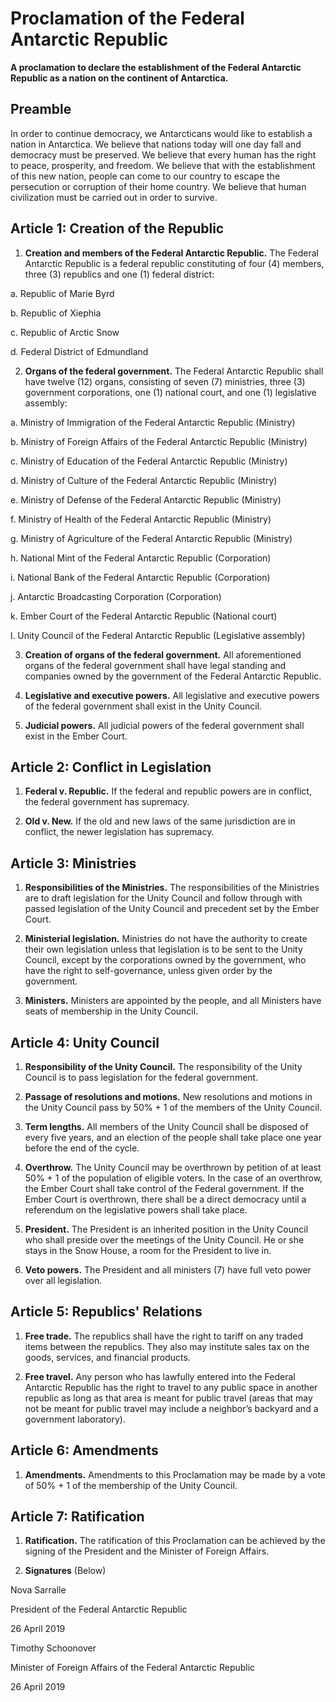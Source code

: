 # Proclamation of the Federal Antarctic Republic
**A proclamation to declare the establishment of the Federal Antarctic Republic as a nation on the continent of Antarctica.**

## Preamble
In order to continue democracy, we Antarcticans would like to establish a nation in Antarctica. We believe that nations today will one day fall and democracy must be preserved. We believe that every human has the right to peace, prosperity, and freedom. We believe that with the establishment of this new nation, people can come to our country to escape the persecution or corruption of their home country. We believe that human civilization must be carried out in order to survive.

## Article 1: Creation of the Republic
1. **Creation and members of the Federal Antarctic Republic.** The Federal Antarctic Republic is a federal republic constituting of four (4) members, three (3) republics and one (1) federal district:

  a. Republic of Marie Byrd

  b. Republic of Xiephia
 
  c. Republic of Arctic Snow
 
  d. Federal District of Edmundland
 
2. **Organs of the federal government.** The Federal Antarctic Republic shall have twelve (12) organs, consisting of seven (7) ministries, three (3) government corporations, one (1) national court, and one (1) legislative assembly:

  a. Ministry of Immigration of the Federal Antarctic Republic (Ministry)

  b. Ministry of Foreign Affairs of the Federal Antarctic Republic (Ministry)

  c. Ministry of Education of the Federal Antarctic Republic (Ministry)

  d. Ministry of Culture of the Federal Antarctic Republic (Ministry)

  e. Ministry of Defense of the Federal Antarctic Republic (Ministry)

  f. Ministry of Health of the Federal Antarctic Republic (Ministry)

  g. Ministry of Agriculture of the Federal Antarctic Republic (Ministry)

  h. National Mint of the Federal Antarctic Republic (Corporation)

  i. National Bank of the Federal Antarctic Republic (Corporation)

  j. Antarctic Broadcasting Corporation (Corporation)

  k. Ember Court of the Federal Antarctic Republic (National court)

  l. Unity Council of the Federal Antarctic Republic (Legislative assembly)

3. **Creation of organs of the federal government.** All aforementioned organs of the federal government shall have legal standing and companies owned by the government of the Federal Antarctic Republic.

4. **Legislative and executive powers.** All legislative and executive powers of the federal government shall exist in the Unity Council.

5. **Judicial powers.** All judicial powers of the federal government shall exist in the Ember Court.

## Article 2: Conflict in Legislation
1. **Federal v. Republic.** If the federal and republic powers are in conflict, the federal government has supremacy.

2. **Old v. New.** If the old and new laws of the same jurisdiction are in conflict, the newer legislation has supremacy.

## Article 3: Ministries
1. **Responsibilities of the Ministries.** The responsibilities of the Ministries are to draft legislation for the Unity Council and follow through with passed legislation of the Unity Council and precedent set by the Ember Court.

2. **Ministerial legislation.** Ministries do not have the authority to create their own legislation unless that legislation is to be sent to the Unity Council, except by the corporations owned by the government, who have the right to self-governance, unless given order by the government.

3. **Ministers.** Ministers are appointed by the people, and all Ministers have seats of membership in the Unity Council.

## Article 4: Unity Council
1. **Responsibility of the Unity Council.** The responsibility of the Unity Council is to pass legislation for the federal government.

2. **Passage of resolutions and motions.** New resolutions and motions in the Unity Council pass by 50% + 1 of the members of the Unity Council.

3. **Term lengths.** All members of the Unity Council shall be disposed of every five years, and an election of the people shall take place one year before the end of the cycle.

4. **Overthrow.** The Unity Council may be overthrown by petition of at least 50% + 1 of the population of eligible voters. In the case of an overthrow, the Ember Court shall take control of the Federal government. If the Ember Court is overthrown, there shall be a direct democracy until a referendum on the legislative powers shall take place.

5. **President.** The President is an inherited position in the Unity Council who shall preside over the meetings of the Unity Council. He or she stays in the Snow House, a room for the President to live in.

6. **Veto powers.** The President and all ministers (7) have full veto power over all legislation.

## Article 5: Republics' Relations
1. **Free trade.** The republics shall have the right to tariff on any traded items between the republics. They also may institute sales tax on the goods, services, and financial products.

2. **Free travel.** Any person who has lawfully entered into the Federal Antarctic Republic has the right to travel to any public space in another republic as long as that area is meant for public travel (areas that may not be meant for public travel may include a neighbor’s backyard and a government laboratory).

## Article 6: Amendments
1. **Amendments.** Amendments to this Proclamation may be made by a vote of 50% + 1 of the membership of the Unity Council.

## Article 7: Ratification
1. **Ratification.** The ratification of this Proclamation can be achieved by the signing of the President and the Minister of Foreign Affairs.

2. **Signatures** (Below)

Nova Sarralle

President of the Federal Antarctic Republic

26 April 2019


Timothy Schoonover

Minister of Foreign Affairs of the Federal Antarctic Republic

26 April 2019


